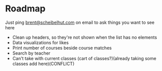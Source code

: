 # Roadmap

Just ping brent@scheibelhut.com on email to ask things you want to see here

- Clean up headers, so they're not shown when the list has no elements
- Data visualizations for likes
- Print number of courses beside course matches
- Search by teacher
- Can't take with current classes (cart of classes?)(already taking some classes add here)(CONFLICT)